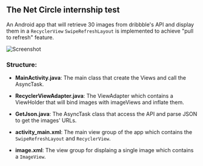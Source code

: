 ## The Net Circle internship test
An Android app that will retrieve 30 images from dribbble's API and display them in a ``RecyclerView``
``SwipeRefreshLayout`` is implemented to achieve "pull to refresh" feature.

![Screenshot](https://github.com/mingxuanM/InternshipTest/tree/master/screenshots/Screenshot_1509508821.png)
### Structure:
* **MainActivity.java**: The main class that create the Views and call the AsyncTask.
* **RecyclerViewAdapter.java**: The ViewAdapter which contains a ViewHolder that will bind images with imageViews and inflate them.
* **GetJson.java**: The AsyncTask class that access the API and parse JSON to get the images' URLs.

* **activity_main.xml**: The main view group of the app which contains the ``SwipeRefreshLayout`` and ``RecyclerView``.
* **image.xml**: The view group for displaing a single image which contains a ``ImageView``. 
